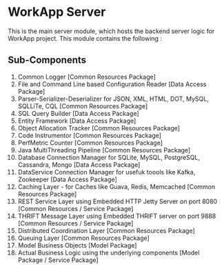 # WorkApp Server

This is the main server module, which hosts the backend server logic for WorkApp project. This module contains the following : 

## Sub-Components

  1. Common Logger [Common Resources Package]
  2. File and Command Line based Configuration Reader [Data Access Package]
  3. Parser-Serializer-Deserializer for JSON, XML, HTML, DOT, MySQL, SQLLiTe, CQL [Common Resources Package]
  4. SQL Query Builder [Data Access Package]
  5. Entity Framework  [Data Access Package]  
  6. Object Allocation Tracker [Common Resources Package]
  7. Code Instrumentor [Common Resources Package]
  8. PerfMetric Counter [Common Resources Package]  
  9. Java MultiThreading Pipeline [Common Resources Package]
  10. Database Connection Manager for SQLite, MySQL, PostgreSQL, Cassandra, Mongo [Data Access Package]
  11. DataService Connection Manager for usefuk toools like Kafka, Zookeeper [Data Access Package]  
  12. Caching Layer - for Caches like Guava, Redis, Memcached [Common Resources Package]  
  13. REST Service Layer using Embedded HTTP Jetty Server on port 8080 [Common Resources / Service Package]
  14. THRIFT Message Layer using Embedded THRIFT server on port 9888 [Common Resources / Service Package]
  15. Distributed Coordination Layer [Common Resources Package]
  16. Queuing Layer [Common Resources Package]
  16. Model Business Objects [Model Package]
  17. Actual Business Logic using the underlying components [Model Package / Service Package]
  
  
  
